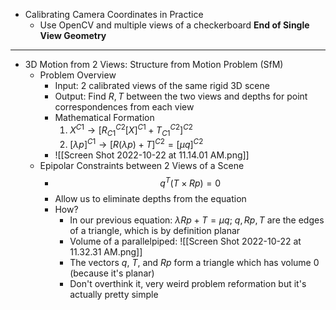 - Calibrating Camera Coordinates in Practice
	- Use OpenCV and multiple views of a checkerboard
**End of Single View Geometry**
___
- 3D Motion from 2 Views: Structure from Motion Problem (SfM)
	- Problem Overview
		- Input: 2 calibrated views of the same rigid 3D scene
		- Output: Find $R,T$ between the two views and depths for point correspondences from each view
		- Mathematical Formation
			1. $X^{C1} \rightarrow [R^{C2}_{C1}[X]^{C1} + T^{C2}_{C1}]^{C2}$
			2. $[\lambda p]^{C1} \rightarrow [R(\lambda p) + T]^{C2} = [\mu q]^{C2}$
		- ![[Screen Shot 2022-10-22 at 11.14.01 AM.png]]
	- Epipolar Constraints between 2 Views of a Scene
		- $$q^T(T \times Rp) = 0$$
		- Allow us to eliminate depths from the equation
		- How?
			- In our previous equation: $\lambda Rp + T = \mu q$; $q,Rp,T$ are the edges of a triangle, which is by definition planar
			- Volume of a parallelpiped: ![[Screen Shot 2022-10-22 at 11.32.31 AM.png]]
			- The vectors $q$, $T$, and $Rp$ form a triangle which has volume 0 (because it's planar)
			- Don't overthink it, very weird problem reformation but it's actually pretty simple